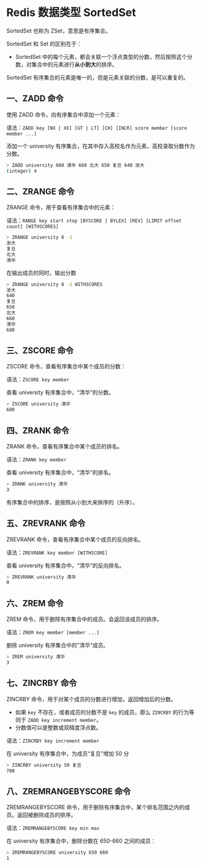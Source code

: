 # Redis 数据类型 SortedSet

SortedSet 也称为 ZSet，意思是有序集合。

SortedSet  和 Set 的区别在于：

- SortedSet 中的每个元素，都会关联一个浮点类型的分数，然后按照这个分数，对集合中的元素进行**从小到大**的排序。

SortedSet  有序集合的元素是唯一的，但是元素关联的分数，是可以重复的。

## 一、ZADD 命令

使用 ZADD 命令，向有序集合中添加一个元素：

语法：`ZADD key [NX | XX] [GT | LT] [CH] [INCR] score member [score member ...]`

添加一个 university 有序集合，在其中存入高校名作为元素，高校录取分数作为分数。

```bash
> ZADD university 680 清华 660 北大 650 复旦 640 浙大
(integer) 4
```

## 二、ZRANGE 命令

ZRANGE 命令，用于查看有序集合中的元素：

语法：`RANGE key start stop [BYSCORE | BYLEX] [REV] [LIMIT offset count] [WITHSCORES]`

```bash
> ZRANGE university 0 -1
浙大
复旦
北大
清华
```

在输出成员的同时，输出分数

```bash
> ZRANGE university 0 -1 WITHSCORES
浙大
640
复旦
650
北大
660
清华
680
```

## 三、ZSCORE 命令

ZSCORE 命令，查看有序集合中某个成员的分数：

语法：`ZSCORE key member`

查看 university  有序集合中，“清华”的分数。

```bash
> ZSCORE university 清华
680
```

## 四、ZRANK 命令

ZRANK 命令，查看有序集合中某个成员的排名。

语法：`ZRANK key member`

查看 university  有序集合中，“清华”的排名。

```bash
> ZRANK university 清华
3
```

有序集合中的排序，是按照从小到大来排序的（升序）。

## 五、ZREVRANK 命令

ZREVRANK 命令，查看有序集合中某个成员的反向排名。

语法：`ZREVRANK key member [WITHSCORE]`

查看 university  有序集合中，“清华”的反向排名。

```bash
> ZREVRANK university 清华
0
```

## 六、ZREM 命令

ZREM 命令，用于删除有序集合中的成员。会返回该成员的排序。

语法：`ZREM key member [member ...]`

删除 university  有序集合中的”清华“成员。

```bash
> ZREM university 清华
3
```

## 七、ZINCRBY 命令

ZINCRBY 命令，用于对某个成员的分数进行增加，返回增加后的分数。

- 如果 `key` 不存在，或者成员的分数不是 `key` 的成员，那么 `ZINCRBY` 的行为等同于 `ZADD key increment member`。
- 分数值可以是整数或双精度浮点数。

语法：`ZINCRBY key increment member`

在 university  有序集合中，为成员“复旦”增加 50 分

```bash
> ZINCRBY university 50 复旦
700
```

## 八、ZREMRANGEBYSCORE 命令

ZREMRANGEBYSCORE 命令，用于删除有序集合中，某个排名范围之内的成员。返回被删除成员的排序。

语法：`ZREMRANGEBYSCORE key min max`

在 university  有序集合中，删除分数在 650-660 之间的成员：

```bash
> ZREMRANGEBYSCORE university 650 660
1
```
